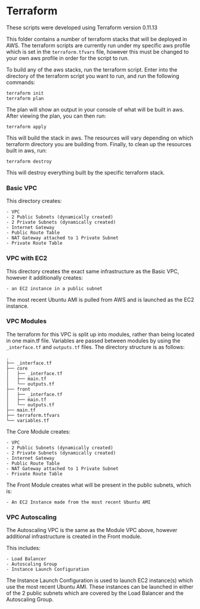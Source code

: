 # Terraform

These scripts were developed using Terraform version 0.11.13

This folder contains a number of terraform stacks that will be deployed in AWS. The terraform scripts are currently run under my specific aws profile which is set in the `terraform.tfvars` file, however this must be changed to your own aws profile in order for the script to run.

To build any of the aws stacks, run the terraform script. Enter into the directory of the terraform script you want to run, and run the following commands:

```
terraform init
terraform plan
```
The plan will show an output in your console of what will be built in aws. After viewing the plan, you can then run:

`terraform apply`

This will build the stack in aws. The resources will vary depending on which terraform directory you are building from. Finally, to clean up the resources built in aws, run:

`terraform destroy`

This will destroy everything built by the specific terraform stack.

### Basic VPC

This directory creates:

    - VPC
    - 2 Public Subnets (dynamically created)
    - 2 Private Subnets (dynamically created)
    - Internet Gateway
    - Public Route Table
    - NAT Gateway attached to 1 Private Subnet
    - Private Route Table


### VPC with EC2

This directory creates the exact same infrastructure as the Basic VPC, however it additionally creates: 

    - an EC2 instance in a public subnet

The most recent Ubuntu AMI is pulled from AWS and is launched as the EC2 instance.

### VPC Modules

The terraform for this VPC is split up into modules, rather than being located in one main.tf file. Variables are passed between modules by using the `_interface.tf` and `outputs.tf` files. The directory structure is as follows:

```
.
├── _interface.tf
├── core
│   ├── _interface.tf
│   ├── main.tf
│   └── outputs.tf
├── front
│   ├── _interface.tf
│   ├── main.tf
│   └── outputs.tf
├── main.tf
├── terraform.tfvars
└── variables.tf
```

The Core Module creates: 

    - VPC
    - 2 Public Subnets (dynamically created)
    - 2 Private Subnets (dynamically created)
    - Internet Gateway
    - Public Route Table
    - NAT Gateway attached to 1 Private Subnet
    - Private Route Table
  
The Front Module creates what will be present in the public subnets, which is:

    - An EC2 Instance made from the most recent Ubuntu AMI


### VPC Autoscaling

The Autoscaling VPC is the same as the Module VPC above, however additional infrastructure is created in the Front module.

This includes:

    - Load Balancer
    - Autoscaling Group
    - Instance Launch Configuration

The Instance Launch Configuration is used to launch EC2 instance(s) which use the most recent Ubuntu AMI. These instances can be launched in either of the 2 public subnets which are covered by the Load Balancer and the Autoscaling Group.